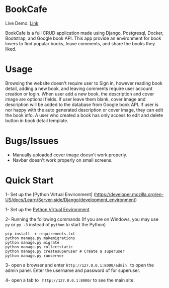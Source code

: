 # BookCafe

Live Demo: [Link](http://a1364t.pythonanywhere.com/)

BookCafe is a full CRUD application made using Django, Postgresql, Docker, Bootstrap, and Google book API. This app provide an environment for book lovers to find popular books, leave comments, and share the books they liked.

# Usage
Browsing the website doesn't require user to Sign in, however reading book detail, adding a new book, and leaving comments require user account creation or login.
When user add a new book, the description and cover image are optional fields. If user leave them blank, cover image and description will be added to the database from Google book API.
If user is nor happy with the auto generated description or cover image, they can edit the book info. 
A user who created a book has only access to edit and delete button in book detail template.

# Bugs/Issues
- Manually uploaded cover image doesn't work properly.
- Navbar doesn't work properly on small screens.


# Quick Start
1- Set up the [Python Virtual Environment] (https://developer.mozilla.org/en-US/docs/Learn/Server-side/Django/development_environment)

1- Set up the [Python Virtual Environment](https://developer.mozilla.org/en-US/docs/Learn/Server-side/Django/development_environment)

2- Running the following commands (If you are on Windows, you may use ```py``` or ```py -3``` instead of ```python``` to start the Python)

```
pip install -r requirements.txt
python manage.py makemigrations
python manage.py migrate
python manage.py collectstatic
python manage.py createsuperuser # Create a superuser
python manage.py runserver
```

3- open a browser and enter ```http://127.0.0.1:8000/admin ``` to open the admin panel. Enter the username and password of for superuser.

4- open a tab to ``` http://127.0.0.1:8000/``` to see the main site.

